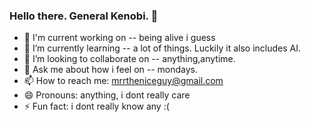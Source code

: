 ### Hello there. General Kenobi. 👋

- 🔭 I'm current working on -- being alive i guess
- 🌱 I’m currently learning -- a lot of things. Luckily it also includes AI.
- 👯 I’m looking to collaborate on -- anything,anytime.
- 💬 Ask me about how i feel on -- mondays.
- 📫 How to reach me: mrrtheniceguy@gmail.com
- 😄 Pronouns: anything, i dont really care
- ⚡ Fun fact: i dont really know any :(
